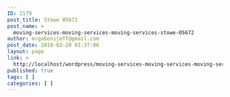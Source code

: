 ```yaml
---
ID: 2179
post_title: Stowe 05672
post_name: >
  moving-services-moving-services-moving-services-stowe-05672
author: mrgabonijeff@gmail.com
post_date: 2018-03-28 01:37:06
layout: page
link: >
  http://localhost/wordpress/moving-services-moving-services-moving-services-stowe-05672/
published: true
tags: [ ]
categories: [ ]
---
```

